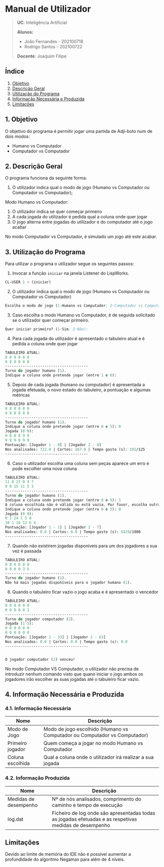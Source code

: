 # Manual de Utilizador

> **UC**: Inteligência Artificial
>
> **Alunos:**
>
> - João Fernandes - 202100718
> - Rodrigo Santos - 202100722
>
> **Docente**: Joaquim Filipe

## Índice

1. [Objetivo](#1-objetivo)
2. [Descrição Geral](#2-descrição-geral)
3. [Utilização do Programa](#3-utilização-do-programa)
4. [Informação Necessária e Produzida](#4-informação-necessária-e-produzida)
5. [Limitações](#limitações)

## 1. Objetivo

O objetivo do programa é permitir jogar uma partida de Adji-boto num de dois modos:

- Humano vs Computador
- Computador vs Computador

## 2. Descrição Geral

O programa funciona da seguinte forma:

1. O utilizador indica qual o modo de jogo (Humano vs Computador ou Computador vs Computador);

Modo Humano vs Computador:

1. O utilizador indica se quer começar primeiro
2. A cada jogada do utilizador é pedida qual a coluna onde quer jogar
3. O jogo alterna entre jogadas do utilizador e do computador até o jogo acabar

No modo Computador vs Computador, é simulado um jogo até este acabar.

## 3. Utilização do Programa

Para utilizar o programa o utilizador segue os seguintes passos:

1. Invocar a função `iniciar` na janela Listener do LispWorks.

```lisp
CL-USER 1 > (iniciar)
```

2. O utilizador indica qual o modo de jogo (Humano vs Computador ou Computador vs Computador)

```lisp
Escolha o modo de jogo (1-Humano vs Computador; 2-Computador vs Computador):
```

3. Caso escolha o modo Humano vs Computador, é de seguida solicitado se o utilizador quer começar primeiro.

```lisp
Quer iniciar primeiro? (1-Sim; 2-Não):
```

4. Para cada jogada do utilizador é apresentado o tabuleiro atual e é pedida a coluna onde quer jogar

```lisp
TABULEIRO ATUAL:
8 8 8 8 8 8
8 8 8 8 8 8
--------------------------------------
Turno do jogador humano (1).
Indique a coluna onde pretende jogar (entre 1 e 6):
```

5. Depois de cada jogada (humano ou computador) é apresentada a jogada efetuada, o novo estado do tabuleiro, a pontuação e algumas métricas

```lisp
TABULEIRO ATUAL:
8 8 8 8 8 8
8 8 8 8 8 8
--------------------------------------
Turno do jogador humano (1).
Indique a coluna onde pretende jogar (entre 0 e 5): 0
Jogada (0 0):
0 8 8 8 9 9
9 9 9 9 9 9
Pontuação: [Jogador 1 - 0] | [Jogador 2 - 0] 
Nos analisados: 722.0 | Cortes: 167.0 | Tempo gasto (s): 191/125
--------------------------------------
```

6. Caso o utilizador escolha uma coluna sem peças aparece um erro e pode escolher uma nova coluna

```lisp
TABULEIRO ATUAL:
11 0 23 0 4 7
9 0 15 11 5 3
--------------------------------------
Turno do jogador humano (1).
Indique a coluna onde pretende jogar (entre 0 e 5): 1
A coluna escolhida não é válida ou está vazia. Por favor, escolha outra.
Indique a coluna onde pretende jogar (entre 0 e 5): 0
Jogada (0 0):
0 1 24 1 5 8
10 1 16 12 6 4
Pontuação: [Jogador 1 - 1] | [Jogador 2 - 7] 
Nos analisados: 0.0 | Cortes: 0.0 | Tempo gasto (s): 5429/1000
--------------------------------------
```

7. Quando não existirem jogadas disponíveis para um dos jogadores a sua vez é passada

```lisp
TABULEIRO ATUAL:
0 0 0 0 0 0
0 0 0 0 3 5
--------------------------------------
Turno do jogador humano (1).
Não há mais jogadas disponíveis para o jogador humano (1).
```

8. Quando o tabuleiro ficar vazio o jogo acaba e é apresentado o vencedor

```lisp
TABULEIRO ATUAL:
0 0 0 0 0 0
0 0 0 0 0 1
--------------------------------------
Turno do jogador computador (2).
Jogada (1 5):
0 0 0 0 0 0
0 0 0 0 0 0
Pontuação: [Jogador 1 - 33] | [Jogador 2 - 63] 
Nos analisados: 0.0 | Cortes: 0.0 | Tempo gasto (s): 0.0
--------------------------------------


O jogador computador (2) venceu!
```

No modo Computador VS Computador, o utilizador não precisa de introduzir nenhum comando visto que quano iniciar o jogo ambos os jogadores irão escolher as suas jogadas até o tabuleiro ficar vazio.

## 4. Informação Necessária e Produzida

### 4.1. Informação Necessária

Nome | Descrição
-----|----------
Modo de Jogo | Modo de jogo escolhido (Humano vs Computador ou Computador vs Computador)
Primeiro jogador | Quem começa a jogar no modo Humano vs Computador
Coluna escolhida | Qual a coluna onde o utilizador irá realizar a sua jogada

### 4.2. Informação Produzida

Nome | Descrição
-----|----------
Medidas de desempenho | Nº de nós analisados, comprimento do caminho e tempo de execução
log.dat | Ficheiro de log onde são apresentadas todas as jogadas efetuadas e as respetivas medidas de desempenho

## Limitações

Devido ao limite de memória do IDE não é possível aumentar a profundidade do algoritmo Negamax para além de 4 níveis.
